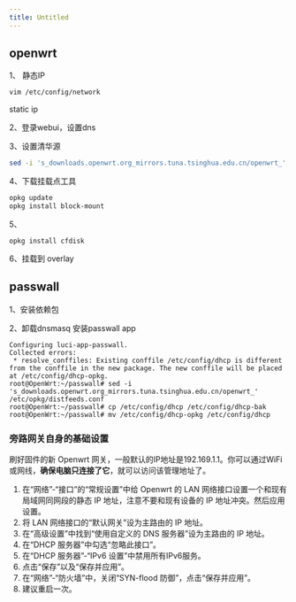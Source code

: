 ```yaml
---
title: Untitled
---
```

## openwrt

1、 静态IP
```bash
vim /etc/config/network
```

static ip

2、登录webui，设置dns

3、设置清华源

```bash
sed -i 's_downloads.openwrt.org_mirrors.tuna.tsinghua.edu.cn/openwrt_' /etc/opkg/distfeeds.conf
```

4、下载挂载点工具

```bash
opkg update
opkg install block-mount
```

5、
```
opkg install cfdisk
```

6、挂载到 overlay

## passwall

1、安装依赖包

2、卸载dnsmasq 安装passwall app

```
Configuring luci-app-passwall.
Collected errors:
 * resolve_conffiles: Existing conffile /etc/config/dhcp is different from the conffile in the new package. The new conffile will be placed at /etc/config/dhcp-opkg.
root@OpenWrt:~/passwall# sed -i 's_downloads.openwrt.org_mirrors.tuna.tsinghua.edu.cn/openwrt_' /etc/opkg/distfeeds.conf
root@OpenWrt:~/passwall# cp /etc/config/dhcp /etc/config/dhcp-bak
root@OpenWrt:~/passwall# mv /etc/config/dhcp-opkg /etc/config/dhcp
```


### 旁路网关自身的基础设置

刷好固件的新 Openwrt 网关，一般默认的IP地址是192.169.1.1。你可以通过WiFi或网线，**确保电脑只连接了它**，就可以访问该管理地址了。

1. 在“网络”-“接口”的“常规设置”中给 Openwrt 的 LAN 网络接口设置一个和现有局域网同网段的静态 IP 地址，注意不要和现有设备的 IP 地址冲突。然后应用设置。
2. 将 LAN 网络接口的“默认网关”设为主路由的 IP 地址。
3. 在“高级设置”中找到“使用自定义的 DNS 服务器”设为主路由的 IP 地址。
4. 在“DHCP 服务器”中勾选“忽略此接口”。
5. 在“DHCP 服务器”-“IPv6 设置”中禁用所有IPv6服务。
6. 点击“保存”以及“保存并应用”。
7. 在“网络”-“防火墙”中，关闭“SYN-flood 防御”，点击“保存并应用”。
8. 建议重启一次。